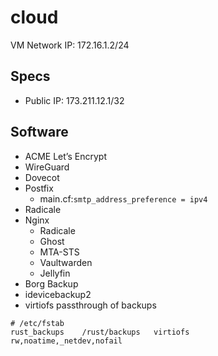 # cloud
VM Network IP: 172.16.1.2/24

## Specs
- Public IP: 173.211.12.1/32

## Software
- ACME Let’s Encrypt
- WireGuard
- Dovecot
- Postfix
  - main.cf:`smtp_address_preference = ipv4`
- Radicale
- Nginx
  - Radicale
  - Ghost
  - MTA-STS
  - Vaultwarden
  - Jellyfin
- Borg Backup
- idevicebackup2
- virtiofs passthrough of backups

```
# /etc/fstab
rust_backups    /rust/backups   virtiofs        rw,noatime,_netdev,nofail
```
